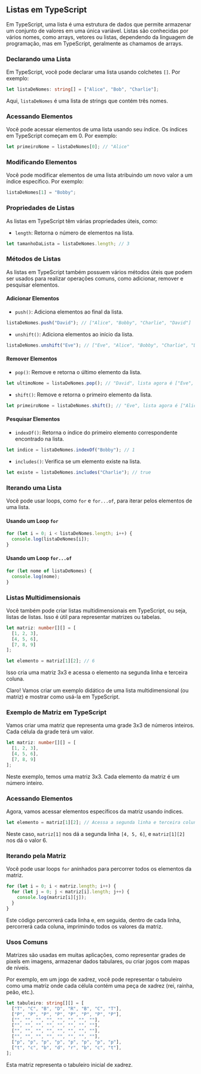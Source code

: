 ## Listas em TypeScript

Em TypeScript, uma lista é uma estrutura de dados que permite armazenar um conjunto de valores em uma única variável. Listas são conhecidas por vários nomes, como arrays, vetores ou listas, dependendo da linguagem de programação, mas em TypeScript, geralmente as chamamos de arrays.

### Declarando uma Lista

Em TypeScript, você pode declarar uma lista usando colchetes `[]`. Por exemplo:

```typescript
let listaDeNomes: string[] = ["Alice", "Bob", "Charlie"];
```

Aqui, `listaDeNomes` é uma lista de strings que contém três nomes.

### Acessando Elementos

Você pode acessar elementos de uma lista usando seu índice. Os índices em TypeScript começam em 0. Por exemplo:

```typescript
let primeiroNome = listaDeNomes[0]; // "Alice"
```

### Modificando Elementos

Você pode modificar elementos de uma lista atribuindo um novo valor a um índice específico. Por exemplo:

```typescript
listaDeNomes[1] = "Bobby";
```

### Propriedades de Listas

As listas em TypeScript têm várias propriedades úteis, como:

- `length`: Retorna o número de elementos na lista.

```typescript
let tamanhoDaLista = listaDeNomes.length; // 3
```

### Métodos de Listas

As listas em TypeScript também possuem vários métodos úteis que podem ser usados para realizar operações comuns, como adicionar, remover e pesquisar elementos.

#### Adicionar Elementos

- `push()`: Adiciona elementos ao final da lista.

```typescript
listaDeNomes.push("David"); // ["Alice", "Bobby", "Charlie", "David"]
```

- `unshift()`: Adiciona elementos ao início da lista.

```typescript
listaDeNomes.unshift("Eve"); // ["Eve", "Alice", "Bobby", "Charlie", "David"]
```

#### Remover Elementos

- `pop()`: Remove e retorna o último elemento da lista.

```typescript
let ultimoNome = listaDeNomes.pop(); // "David", lista agora é ["Eve", "Alice", "Bobby", "Charlie"]
```

- `shift()`: Remove e retorna o primeiro elemento da lista.

```typescript
let primeiroNome = listaDeNomes.shift(); // "Eve", lista agora é ["Alice", "Bobby", "Charlie"]
```

#### Pesquisar Elementos

- `indexOf()`: Retorna o índice do primeiro elemento correspondente encontrado na lista.

```typescript
let indice = listaDeNomes.indexOf("Bobby"); // 1
```

- `includes()`: Verifica se um elemento existe na lista.

```typescript
let existe = listaDeNomes.includes("Charlie"); // true
```

### Iterando uma Lista

Você pode usar loops, como `for` e `for...of`, para iterar pelos elementos de uma lista.

#### Usando um Loop `for`

```typescript
for (let i = 0; i < listaDeNomes.length; i++) {
  console.log(listaDeNomes[i]);
}
```

#### Usando um Loop `for...of`

```typescript
for (let nome of listaDeNomes) {
  console.log(nome);
}
```

### Listas Multidimensionais

Você também pode criar listas multidimensionais em TypeScript, ou seja, listas de listas. Isso é útil para representar matrizes ou tabelas.

```typescript
let matriz: number[][] = [
  [1, 2, 3],
  [4, 5, 6],
  [7, 8, 9]
];

let elemento = matriz[1][2]; // 6
```

Isso cria uma matriz 3x3 e acessa o elemento na segunda linha e terceira coluna.

Claro! Vamos criar um exemplo didático de uma lista multidimensional (ou matriz) e mostrar como usá-la em TypeScript.

### Exemplo de Matriz em TypeScript

Vamos criar uma matriz que representa uma grade 3x3 de números inteiros. Cada célula da grade terá um valor.

```typescript
let matriz: number[][] = [
  [1, 2, 3],
  [4, 5, 6],
  [7, 8, 9]
];
```

Neste exemplo, temos uma matriz 3x3. Cada elemento da matriz é um número inteiro.

### Acessando Elementos

Agora, vamos acessar elementos específicos da matriz usando índices.

```typescript
let elemento = matriz[1][2]; // Acessa a segunda linha e terceira coluna (valor: 6)
```

Neste caso, `matriz[1]` nos dá a segunda linha `[4, 5, 6]`, e `matriz[1][2]` nos dá o valor 6.

### Iterando pela Matriz

Você pode usar loops `for` aninhados para percorrer todos os elementos da matriz.

```typescript
for (let i = 0; i < matriz.length; i++) {
  for (let j = 0; j < matriz[i].length; j++) {
    console.log(matriz[i][j]);
  }
}
```

Este código percorrerá cada linha e, em seguida, dentro de cada linha, percorrerá cada coluna, imprimindo todos os valores da matriz.

### Usos Comuns

Matrizes são usadas em muitas aplicações, como representar grades de pixels em imagens, armazenar dados tabulares, ou criar jogos com mapas de níveis.

Por exemplo, em um jogo de xadrez, você pode representar o tabuleiro como uma matriz onde cada célula contém uma peça de xadrez (rei, rainha, peão, etc.).

```typescript
let tabuleiro: string[][] = [
  ["T", "C", "B", "D", "R", "B", "C", "T"],
  ["P", "P", "P", "P", "P", "P", "P", "P"],
  ["", "", "", "", "", "", "", ""],
  ["", "", "", "", "", "", "", ""],
  ["", "", "", "", "", "", "", ""],
  ["", "", "", "", "", "", "", ""],
  ["p", "p", "p", "p", "p", "p", "p", "p"],
  ["t", "c", "b", "d", "r", "b", "c", "t"],
];
```

Esta matriz representa o tabuleiro inicial de xadrez.
